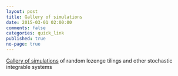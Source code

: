 ```yaml
---
layout: post
title: Gallery of simulations
date: 2015-03-01 02:00:00
comments: false
categories: quick_link
published: true
no-page: true
---
```


<a href="{{ site.url }}/gallery/">Gallery of simulations</a> of random lozenge tilings and other stochastic integrable systems
